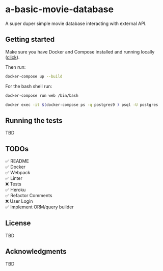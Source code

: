 # a-basic-movie-database

A super duper simple movie database interacting with external API.

## Getting started

Make sure you have Docker and Compose installed and running locally ([click](https://www.docker.com)).

Then run:

```bash
docker-compose up --build
```

For the bash shell run:

```bash
docker-compose run web /bin/bash
```

```bash
docker exec -it $(docker-compose ps -q postgres9 ) psql -U postgres
```

## Running the tests

TBD

## TODOs

✅ README\
✅ Docker\
✅ Webpack\
✅ Linter\
❌ Tests\
✅ Heroku\
✅ Refactor Comments\
❌ User Login\
✅ Implement ORM/query builder

## License

TBD

## Acknowledgments

TBD

